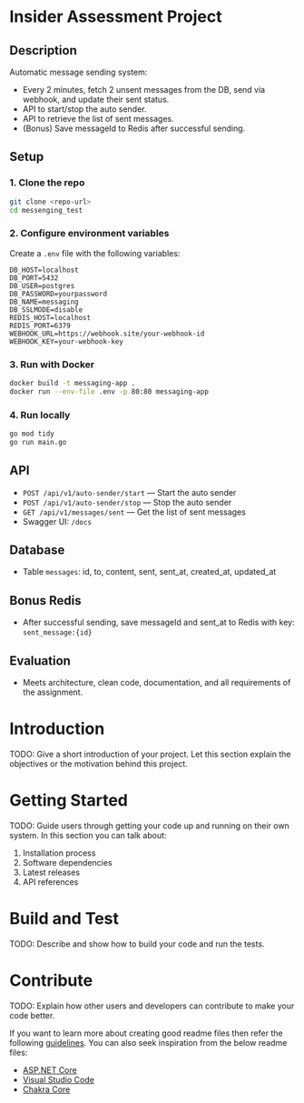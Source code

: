 # Insider Assessment Project

## Description
Automatic message sending system:
- Every 2 minutes, fetch 2 unsent messages from the DB, send via webhook, and update their sent status.
- API to start/stop the auto sender.
- API to retrieve the list of sent messages.
- (Bonus) Save messageId to Redis after successful sending.

## Setup

### 1. Clone the repo
```bash
git clone <repo-url>
cd messenging_test
```

### 2. Configure environment variables
Create a `.env` file with the following variables:
```
DB_HOST=localhost
DB_PORT=5432
DB_USER=postgres
DB_PASSWORD=yourpassword
DB_NAME=messaging
DB_SSLMODE=disable
REDIS_HOST=localhost
REDIS_PORT=6379
WEBHOOK_URL=https://webhook.site/your-webhook-id
WEBHOOK_KEY=your-webhook-key
```

### 3. Run with Docker
```bash
docker build -t messaging-app .
docker run --env-file .env -p 80:80 messaging-app
```

### 4. Run locally
```bash
go mod tidy
go run main.go
```

## API
- `POST /api/v1/auto-sender/start` — Start the auto sender
- `POST /api/v1/auto-sender/stop` — Stop the auto sender
- `GET /api/v1/messages/sent` — Get the list of sent messages
- Swagger UI: `/docs`

## Database
- Table `messages`: id, to, content, sent, sent_at, created_at, updated_at

## Bonus Redis
- After successful sending, save messageId and sent_at to Redis with key: `sent_message:{id}`

## Evaluation
- Meets architecture, clean code, documentation, and all requirements of the assignment.

# Introduction 
TODO: Give a short introduction of your project. Let this section explain the objectives or the motivation behind this project. 

# Getting Started
TODO: Guide users through getting your code up and running on their own system. In this section you can talk about:
1. Installation process
2. Software dependencies
3. Latest releases
4. API references

# Build and Test
TODO: Describe and show how to build your code and run the tests. 

# Contribute
TODO: Explain how other users and developers can contribute to make your code better. 

If you want to learn more about creating good readme files then refer the following [guidelines](https://docs.microsoft.com/en-us/azure/devops/repos/git/create-a-readme?view=azure-devops). You can also seek inspiration from the below readme files:
- [ASP.NET Core](https://github.com/aspnet/Home)
- [Visual Studio Code](https://github.com/Microsoft/vscode)
- [Chakra Core](https://github.com/Microsoft/ChakraCore)